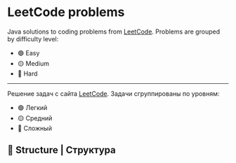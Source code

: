 # LeetCode problems

Java solutions to coding problems from [LeetCode](https://leetcode.com/).
Problems are grouped by difficulty level:

- 🟢 Easy
- 🟡 Medium
- 🔴 Hard

---
Решение задач с сайта [LeetCode](https://leetcode.com/).
Задачи сгруппированы по уровням:

- 🟢 Легкий
- 🟡 Средний
- 🔴 Сложный


## 📁 Structure | Структура





